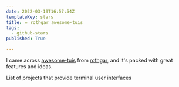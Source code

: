 ```yaml
---
date: 2022-03-19T16:57:54Z
templateKey: stars
title: ⭐ rothgar awesome-tuis
tags:
  - github-stars
published: True

---
```


I came across [awesome-tuis](https://github.com/rothgar/awesome-tuis) from [rothgar](https://github.com/rothgar), and it's packed with great features and ideas.

List of projects that provide terminal user interfaces

